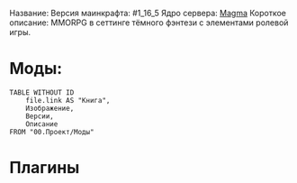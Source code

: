 Название:
Версия маинкрафта: #1_16_5 
Ядро сервера: [Magma](https://github.com/magmamaintained/Magma-1.20.1?tab=readme-ov-file)
Короткое описание: MMORPG в сеттинге тёмного фэнтези с элементами ролевой игры. 
# Моды:
```dataview
TABLE WITHOUT ID 
	file.link AS "Книга",
	Изображение,
	Версии,
	Описание
FROM "00.Проект/Моды"
```
# Плагины